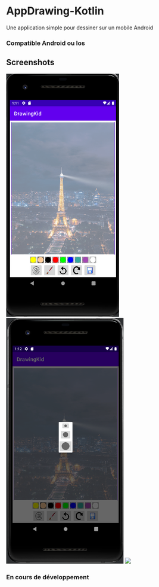 # AppDrawing-Kotlin
Une application simple pour dessiner sur un mobile Android

### Compatible Android ou Ios

## Screenshots

<img src="https://github.com/cyberplanete/AppDrawing-Kotlin/blob/master/app/src/main/java/screenshots/screenshot.png"  />
<img src="https://github.com/cyberplanete/AppDrawing-Kotlin/blob/master/app/src/main/java/screenshots/screenshot1.png"  />
<img src="https://github.com/cyberplanete/AppDrawing-Kotlin/tree/master/app/src/main/java/screenshots/screenshot2.png"  />


### En cours de développement
